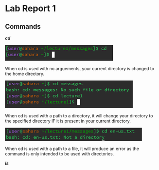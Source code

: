# **Lab Report 1**

## Commands

***cd***

![Image](cd1.png)

When cd is used with no arguements, your current directory is changed to the home directory.

![Image](cd2.png)

When cd is used with a path to a directory, it will change your directory to the specified directory IF it is present in your current directory.

![Image](cd3.png)

When cd is used with a path to a file, it will produce an error as the command is only intended to be used with directories.

***ls***

